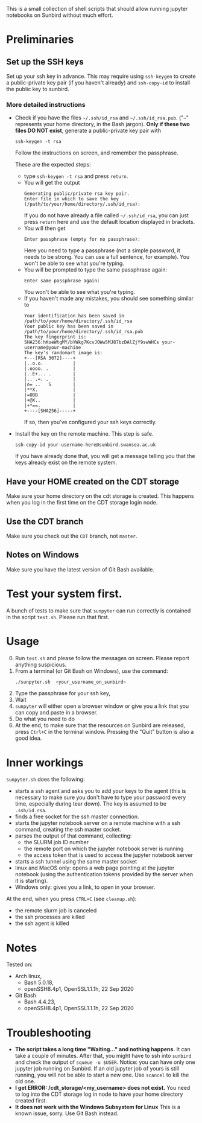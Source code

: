 This is a small collection of shell scripts that should allow running
jupyter notebooks on Sunbird without much effort.

# Preliminaries
 
## Set up the SSH keys
  Set up your ssh key in advance. 
  This may require using `ssh-keygen` 
  to create a public-private key pair 
  (if you haven't already)
  and `ssh-copy-id` to install the public key to sunbird.
  
### More detailed instructions
  - Check if you have the files `~/.ssh/id_rsa`
    and  `~/.ssh/id_rsa.pub`.
    ("`~`" represents your home directory, 
    in the Bash jargon).
    **Only if these two files DO NOT exist**,
    generate a public-private key pair with
    ```
    ssh-keygen -t rsa 
    ```
    Follow the instructions on screen,
    and remember the passphrase.
    
    These are the expected steps:
    * type `ssh-keygen -t rsa` and press `return`.
    * You will get the output
      ```
      Generating public/private rsa key pair.
      Enter file in which to save the key (/path/to/your/home/directory/.ssh/id_rsa):
      ```
      If you do not have already a file called `~/.ssh/id_rsa`,
      you can just press `return` here 
      and use the default location displayed in brackets.
    * You will then get
      ```
      Enter passphrase (empty for no passphrase):
      ```
      Here you need to type a passphrase 
      (not a simple password, it needs to be strong.
      You can use a full sentence, for example).
      You won't be able to see what you're typing.
    * You will be prompted to type the same passphrase again:
      ```
      Enter same passphrase again:
      ```
      You won't be able to see what you're typing.
    * If you haven't made any mistakes, 
      you should see something similar to
      ```
      Your identification has been saved in /path/to/your/home/directory/.ssh/id_rsa
      Your public key has been saved in /path/to/your/home/directory/.ssh/id_rsa.pub
      The key fingerprint is:
      SHA256:hKoeWtgMY/bYWkg7KcvJOWw5MJ87bzDAlZjY9swWHCs your-username@your-machine
      The key's randomart image is:
      +---[RSA 3072]----+
      |..o.o.           |
      |.oooo. .         |
      |..E+... .        |
      |.. .=. .         |
      |o= ..   S        |
      |**X.             |
      |=OBB             |
      |+@X..            |
      |+*==.            |
      +----[SHA256]-----+
      ```
      If so, then you've configured your ssh keys correctly.   
    
  - Install the key on the remote machine.
    This step is safe.
    ```
    ssh-copy-id your-username-here@sunbird.swansea.ac.uk
    ``` 
    If you have already done that, 
    you will get a message 
    telling you that the keys already exist on the remote system.

## Have your HOME created on the CDT storage
  Make sure your home directory on the cdt storage is created. 
  This happens when you log in the first time on the CDT storage login node. 

## Use the CDT branch
 Make sure you check out the `CDT` branch, not `master`.

## Notes on **Windows**
  Make sure you have 
  the latest version of Git Bash 
  available.

# Test your system first.
  A bunch of tests 
  to make sure that `sunpyter` can run correctly 
  is contained in the script `test.sh`.
  Please run that first.

# Usage

0. Run `test.sh` 
   and please follow the messages on screen.
   Please report anything suspicious.
1. From a terminal (or Git Bash on Windows),
   use the command:
   ```bash
   ./sunpyter.sh  <your_username_on_sunbird>
   ```
2. Type the passphrase for your ssh key,
3. Wait
4. `sunpyter` will 
   either open a browser window 
   or give you a link 
   that you can copy and paste in a browser.
5. Do what you need to do 
6. At the end, 
   to make sure that 
   the resources on Sunbird are released,
   press `Ctrl+C` in the terminal window.
   Pressing the "Quit" button is also a good idea.
   

# Inner workings
`sunpyter.sh` does the following:
- starts a ssh agent and asks you to add your keys to the agent
  (this is necessary to make sure 
  you don't have to type your password 
  every time, especially during tear down).
  The key is assumed to be `.ssh/id_rsa`.
- finds a free socket for the ssh master connection.
- starts the jupyter notebook server on a remote machine with a ssh command, creating the ssh master socket.
- parses the output of that command, collecting:
  * the SLURM job ID number
  * the remote port on which the jupyter notebook server is running
  * the access token that is used to access the jupyter notebook server
- starts a ssh tunnel using the same master socket
- linux and MacOS only: opens a web page 
  pointing at the jupyter notebook 
  (using the authentication tokens provided by the server when it is starting).
- Windows only: gives you a link,
  to open in your browser.

At the end, when you press `CTRL+C` (see `cleanup.sh`):
- the remote slurm job is canceled
- the ssh processes are killed 
- the ssh agent is killed

# Notes
Tested on:
- Arch linux,
  - Bash 5.0.18, 
  - openSSH8.4p1, OpenSSL1.1.1h, 22 Sep 2020
- Git Bash
  - Bash 4.4.23, 
  - openSSH8.4p1, OpenSSL1.1.1h, 22 Sep 2020
   
# Troubleshooting
  * **The script takes a long time "Waiting..." and nothing happens.**
    It can take a couple of minutes. 
    After that, you might have to ssh into `sunbird` 
    and check the output of `squeue -u $USER`.
    Notice: you can have only one jupyter job running on Sunbird.
    If an old jupyter job of yours is still running, 
    you will not be able to start a new one. 
    Use `scancel` to kill the old one.
  * **I get ERROR: /cdt_storage/<my_username> does not exist.**
    You need to log into the CDT storage log in node 
    to have your home directory created first.
  * **It does not work with the Windows Subsystem for Linux**
    This is a known issue, sorry. 
    Use Git Bash instead.

